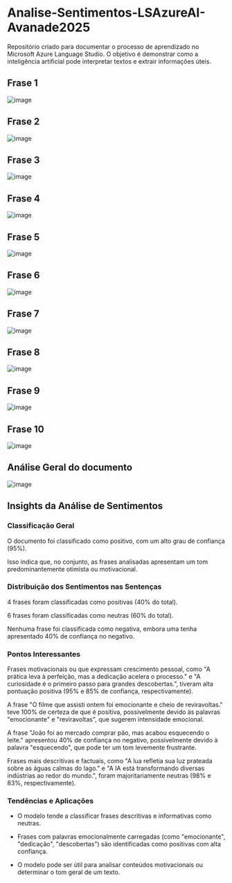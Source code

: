 # Analise-Sentimentos-LSAzureAI-Avanade2025
Repositório criado para documentar o processo de aprendizado no Microsoft Azure Language Studio. O objetivo é demonstrar como a inteligência artificial pode interpretar textos e extrair informações úteis.

## Frase 1
![image](https://github.com/user-attachments/assets/9b93df85-c564-40c0-aa68-ba0d85e4b32e)

## Frase 2
![image](https://github.com/user-attachments/assets/8e05516c-6147-4243-b282-b4908fb128f4)

## Frase 3
![image](https://github.com/user-attachments/assets/8fdaec9c-71d5-4aea-8baf-79198d521217)

## Frase 4
![image](https://github.com/user-attachments/assets/c2174435-7d67-42a8-b237-1311c17bc45c)

## Frase 5
![image](https://github.com/user-attachments/assets/69554a69-9f44-4923-a829-fdedab6df195)

## Frase 6
![image](https://github.com/user-attachments/assets/fa81c476-38c3-48c1-84f6-1a7938fb26fe)

## Frase 7
![image](https://github.com/user-attachments/assets/d60df9b2-4d7c-4838-9e76-ad6d511c146d)

## Frase 8
![image](https://github.com/user-attachments/assets/b8fd2f4e-4b6f-4bbc-9f8a-0a262449916e)

## Frase 9
![image](https://github.com/user-attachments/assets/a9e5eee9-b26d-43fa-8e68-50f1d76f49de)

## Frase 10
![image](https://github.com/user-attachments/assets/f0e73320-aa7f-478e-9b6e-70318355d593)

## Análise Geral do documento
![image](https://github.com/user-attachments/assets/4a98975a-8324-475d-bad9-7288f6d9db21)

## Insights da Análise de Sentimentos
    
### Classificação Geral

O documento foi classificado como positivo, com um alto grau de confiança (95%).

Isso indica que, no conjunto, as frases analisadas apresentam um tom predominantemente otimista ou motivacional.

### Distribuição dos Sentimentos nas Sentenças

4 frases foram classificadas como positivas (40% do total).

6 frases foram classificadas como neutras (60% do total).

Nenhuma frase foi classificada como negativa, embora uma tenha apresentado 40% de confiança no negativo.

### Pontos Interessantes

Frases motivacionais ou que expressam crescimento pessoal, como "A prática leva à perfeição, mas a dedicação acelera o processo." e "A curiosidade é o primeiro passo para grandes descobertas.", tiveram alta pontuação positiva (95% e 85% de confiança, respectivamente).

A frase "O filme que assisti ontem foi emocionante e cheio de reviravoltas." teve 100% de certeza de que é positiva, possivelmente devido às palavras "emocionante" e "reviravoltas", que sugerem intensidade emocional.

A frase "João foi ao mercado comprar pão, mas acabou esquecendo o leite." apresentou 40% de confiança no negativo, possivelmente devido à palavra "esquecendo", que pode ter um tom levemente frustrante.

Frases mais descritivas e factuais, como "A lua refletia sua luz prateada sobre as águas calmas do lago." e "A IA está transformando diversas indústrias ao redor do mundo.", foram majoritariamente neutras (98% e 83%, respectivamente).

### Tendências e Aplicações

- O modelo tende a classificar frases descritivas e informativas como neutras.

- Frases com palavras emocionalmente carregadas (como "emocionante", "dedicação", "descobertas") são identificadas como positivas com alta confiança.

- O modelo pode ser útil para analisar conteúdos motivacionais ou determinar o tom geral de um texto.
